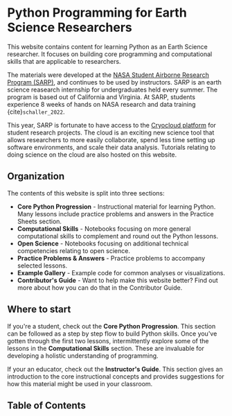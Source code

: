 # Python Programming for Earth Science Researchers

This website contains content for learning Python as an Earth Science researcher. It focuses on building core programming and computational skills that are applicable to researchers.

The materials were developed at the [NASA Student Airborne Research Program (SARP)](https://www.nasa.gov/centers/ames/earthscience/programs/airbornescience/studentairborneresearchprogram), and continues to be used by instructors. SARP is an earth science reasearch internship for undergraduates held every summer. The program is based out of California and Virginia. At SARP, students experience 8 weeks of hands on NASA research and data training {cite}`schaller_2022`.

This year, SARP is fortunate to have access to the [Cryocloud platform](https://book.cryointhecloud.com/intro.html) for student research projects. The cloud is an exciting new science tool that allows researchers to more easily collaborate, spend less time setting up software environments, and scale their data analysis. Tutorials relating to doing science on the cloud are also hosted on this website.

## Organization
The contents of this website is split into three sections:

* **Core Python Progression** - Instructional material for learning Python. Many lessons include practice problems and answers in the Practice Sheets section.
* **Computational Skills** - Notebooks focusing on more general computational skills to complement and round out the Python lessons.
* **Open Science** - Notebooks focusing on additional technical competencies relating to open science.
* **Practice Problems & Answers** - Practice problems to accompany selected lessons.
* **Example Gallery** - Example code for common analyses or visualizations.
* **Contributor's Guide** - Want to help make this website better? Find out more about how you can do that in the Contributor Guide.

## Where to start

If you're a student, check out the **Core Python Progression**. This section can be followed as a step by step flow to build Python skills. Once you've gotten through the first two lessons, intermittently explore some of the lessons in the **Computational Skills** section. These are invaluable for developing a holistic understanding of programming.

If your an educator, check out the **Instructor's Guide**. This section gives an introduction to the core instructional concepts and provides suggestions for how this material might be used in your classroom.

## Table of Contents

```{tableofcontents}
```

<!-- ## Jupyter Book Citations
```{bibliography}
``` -->
